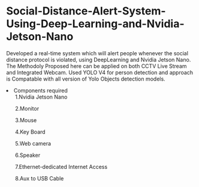 # Social-Distance-Alert-System-Using-Deep-Learning-and-Nvidia-Jetson-Nano
Developed a real-time system which will alert people whenever the social distance protocol is violated, using DeepLearning and Nvidia Jetson Nano. 
The Methodoly Proposed here can be applied on both CCTV Live Stream and Integrated Webcam.
Used YOLO V4 for person detection and approach is Compatable with all  version of Yolo Objects detection models.
<li>Components required
  <ul>1.Nvidia Jetson Nano</ul>
 <ul>2.Monitor</ul>
 <ul>3.Mouse</ul>
 <ul>4.Key Board</ul>
 <ul>5.Web camera</ul>
 <ul>6.Speaker</ul>
 <ul>7.Ethernet-dedicated Internet Access</ul>
 <ul>8.Aux to USB Cable</ul></li>
 
